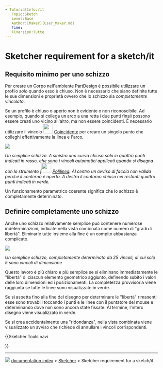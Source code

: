 ```yaml
---
- TutorialInfo:/it
   Topic:Sketch
   Level:Base
   Author:[Maker](User_Maker.md)
   Time:
   FCVersion:Tutte
---
```


# Sketcher requirement for a sketch/it





## Requisito minimo per uno schizzo 

Per creare un Corpo nell\'ambiente PartDesign è possibile utilizzare un profilo *solo* quando esso è chiuso. Non è necessario che siano definite tutte le sue dimensioni e proprietà ovvero che lo schizzo sia *completamente vincolato*.

Se un profilo è chiuso o aperto non è evidente e non riconoscibile. Ad esempio, quando si collega un arco a una retta i due punti finali possono essere creati uno vicino all\'altro, ma non essere coincidenti. È necessario utilizzare il vincolo <img alt="" src=images/_Constraint_PointOnPoint.svg  style="width:32px;"> [Coincidente](Sketcher_ConstrainCoincident/it.md) per creare un singolo punto che colleghi effettivamente la linea e l\'arco.

![](images/Skizze2a.png )



*Un semplice schizzo. A sinistra una curva chiusa solo in quattro punti indicati in rosso, che sono i vincoli automatici applicati quando si disegna con lo strumento [<img src=images/_Sketcher_CreatePolyline.svg style="width:32px"> [Polilinea](Sketcher_CreatePolyline.md). Al centro un avviso di faccia non valida perché il contorno è aperto. A destra il contorno chiuso nei restanti quattro punti indicati in verde.*

Un funzionamento parametrico coerente significa che lo schizzo è completamente determinato.

## Definire completamente uno schizzo 

Anche uno schizzo relativamente semplice può contenere numerose indeterminazioni, indicate nella vista combinata come numero di \"gradi di libertà\". Eliminarle tutte insieme alla fine è un compito abbastanza complicato.

![](images/Skizze4a.png )



*Un semplice schizzo, completamente determinato da 25 vincoli, di cui solo 5 sono vincoli di dimensione*

Questo lavoro è più chiaro e più semplice se si eliminano immediatamente le \"libertà\" di ciascun elemento geometrico aggiunto, definendo subito i valori delle loro dimensioni ed i posizionamenti. La completezza provvisoria viene raggiunta se tutte le linee sono visualizzate in verde.

Se si aspetta fino alla fine del disegno per determinare le \"libertà\" rimanenti esse sono trovabili toccando i punti e le linee con il puntatore del mouse e determinando dove non sono ancora state fissate. Al termine, l\'intero disegno viene visualizzato in verde.

Se si crea accidentalmente una \"ridondanza\", nella vista combinata viene visualizzato un avviso che richiede di annullare i vincoli corrispondenti.


{{Sketcher Tools navi

}}



---
![](images/Button_right.svg) [documentation index](../README.md) > [Sketcher](Sketcher_Workbench.md) > Sketcher requirement for a sketch/it
